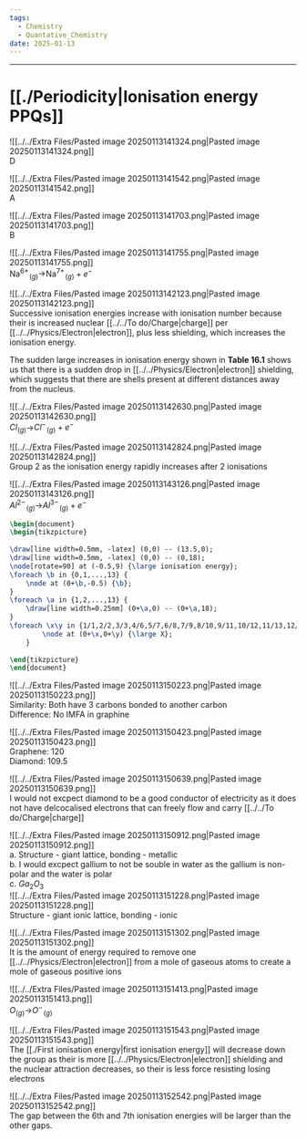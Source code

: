 ```yaml
---
tags:
  - Chemistry
  - Quantative_Chemistry
date: 2025-01-13
---
```

---  
# [[./Periodicity|Ionisation energy PPQs]]  
![[../../Extra Files/Pasted image 20250113141324.png|Pasted image 20250113141324.png]]  
D  
  
![[../../Extra Files/Pasted image 20250113141542.png|Pasted image 20250113141542.png]]  
A  
  
![[../../Extra Files/Pasted image 20250113141703.png|Pasted image 20250113141703.png]]  
B  
  
![[../../Extra Files/Pasted image 20250113141755.png|Pasted image 20250113141755.png]]  
Na$^{6+}\!_{(g)}$->Na$^{7+}\!_{(g)}+e^-$  
  
![[../../Extra Files/Pasted image 20250113142123.png|Pasted image 20250113142123.png]]  
Successive ionisation energies increase with ionisation number because their is increased nuclear [[../../To do/Charge|charge]] per [[../../Physics/Electron|electron]], plus less shielding, which increases the ionisation energy.  
  
The sudden large increases in ionisation energy shown in **Table 16.1** shows us that there is a sudden drop in [[../../Physics/Electron|electron]] shielding, which suggests that there are shells present at different distances away from the nucleus.  
  
![[../../Extra Files/Pasted image 20250113142630.png|Pasted image 20250113142630.png]]  
$Cl_{(g)}$->$Cl^-\!_{(g)}+e^-$  
  
![[../../Extra Files/Pasted image 20250113142824.png|Pasted image 20250113142824.png]]  
Group 2 as the ionisation energy rapidly increases after 2 ionisations  
  
![[../../Extra Files/Pasted image 20250113143126.png|Pasted image 20250113143126.png]]  
$Al^{2-}\!_{(g)}$->$Al^{3-}\!_{(g)}+e^-$  
  
```tikz  
\begin{document}  
\begin{tikzpicture}  
  
\draw[line width=0.5mm, -latex] (0,0) -- (13.5,0);  
\draw[line width=0.5mm, -latex] (0,0) -- (0,18);  
\node[rotate=90] at (-0.5,9) {\large ionisation energy};  
\foreach \b in {0,1,...,13} {  
	\node at (0+\b,-0.5) {\b};  
}  
\foreach \a in {1,2,...,13} {  
	\draw[line width=0.25mm] (0+\a,0) -- (0+\a,18);  
}  
\foreach \x\y in {1/1,2/2,3/3,4/6,5/7,6/8,7/9,8/10,9/11,10/12,11/13,12/17,13/18} {  
		\node at (0+\x,0+\y) {\large X};  
	}  
  
\end{tikzpicture}  
\end{document}  
```  
  
![[../../Extra Files/Pasted image 20250113150223.png|Pasted image 20250113150223.png]]  
Similarity: Both have 3 carbons bonded to another carbon  
Difference: No IMFA in graphine  
  
![[../../Extra Files/Pasted image 20250113150423.png|Pasted image 20250113150423.png]]  
Graphene: 120  
Diamond: 109.5  
  
![[../../Extra Files/Pasted image 20250113150639.png|Pasted image 20250113150639.png]]  
I would not excpect diamond to be a good conductor of electricity as it does not have delcocalised electrons that can freely flow and carry [[../../To do/Charge|charge]]  
  
![[../../Extra Files/Pasted image 20250113150912.png|Pasted image 20250113150912.png]]  
a. Structure - giant lattice, bonding - metallic  
b. I would excpect gallium to not be souble in water as the gallium is non-polar and the water is polar  
c. $Ga_2O_3$  
![[../../Extra Files/Pasted image 20250113151228.png|Pasted image 20250113151228.png]]  
Structure - giant ionic lattice, bonding - ionic  
  
![[../../Extra Files/Pasted image 20250113151302.png|Pasted image 20250113151302.png]]  
It is the amount of energy required to remove one [[../../Physics/Electron|electron]] from a mole of gaseous atoms to create a mole of gaseous positive ions  
  
![[../../Extra Files/Pasted image 20250113151413.png|Pasted image 20250113151413.png]]  
$O_{(g)}$->$O^-\!_{(g)}$  
  
![[../../Extra Files/Pasted image 20250113151543.png|Pasted image 20250113151543.png]]  
The [[./First ionisation energy|first ionisation energy]] will decrease down the group as their is more [[../../Physics/Electron|electron]] shielding and the nuclear attraction decreases, so their is less force resisting losing electrons  
  
![[../../Extra Files/Pasted image 20250113152542.png|Pasted image 20250113152542.png]]  
The gap between the 6th and 7th ionisation energies will be larger than the other gaps.